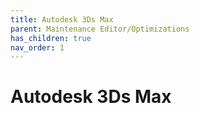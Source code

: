```yaml
---
title: Autodesk 3Ds Max
parent: Maintenance Editor/Optimizations
has_children: true
nav_order: 1
---
```


# Autodesk 3Ds Max
